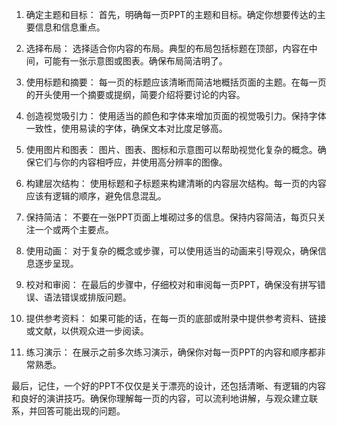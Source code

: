 1. 确定主题和目标： 首先，明确每一页PPT的主题和目标。确定你想要传达的主要信息和信息重点。

2. 选择布局： 选择适合你内容的布局。典型的布局包括标题在顶部，内容在中间，可能有一张示意图或图表。确保布局简洁明了。

3. 使用标题和摘要： 每一页的标题应该清晰而简洁地概括页面的主题。在每一页的开头使用一个摘要或提纲，简要介绍将要讨论的内容。

4. 创造视觉吸引力： 使用适当的颜色和字体来增加页面的视觉吸引力。保持字体一致性，使用易读的字体，确保文本对比度足够高。

5. 使用图片和图表： 图片、图表、图标和示意图可以帮助视觉化复杂的概念。确保它们与你的内容相呼应，并使用高分辨率的图像。

6. 构建层次结构： 使用标题和子标题来构建清晰的内容层次结构。每一页的内容应该有逻辑的顺序，避免信息混乱。

7. 保持简洁： 不要在一张PPT页面上堆砌过多的信息。保持内容简洁，每页只关注一个或两个主要点。

8. 使用动画： 对于复杂的概念或步骤，可以使用适当的动画来引导观众，确保信息逐步呈现。

9. 校对和审阅： 在最后的步骤中，仔细校对和审阅每一页PPT，确保没有拼写错误、语法错误或排版问题。

10. 提供参考资料： 如果可能的话，在每一页的底部或附录中提供参考资料、链接或文献，以供观众进一步阅读。

11. 练习演示： 在展示之前多次练习演示，确保你对每一页PPT的内容和顺序都非常熟悉。

最后，记住，一个好的PPT不仅仅是关于漂亮的设计，还包括清晰、有逻辑的内容和良好的演讲技巧。确保你理解每一页的内容，可以流利地讲解，与观众建立联系，并回答可能出现的问题。